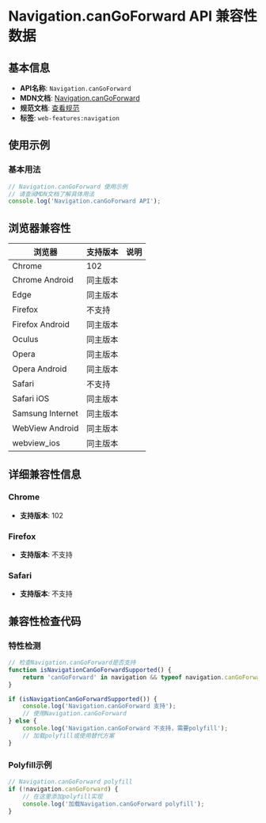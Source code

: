 # Navigation.canGoForward API 兼容性数据

## 基本信息

- **API名称**: `Navigation.canGoForward`
- **MDN文档**: [Navigation.canGoForward](https://developer.mozilla.org/docs/Web/API/Navigation/canGoForward)
- **规范文档**: [查看规范](https://html.spec.whatwg.org/multipage/nav-history-apis.html#dom-navigation-cangoforward-dev)
- **标签**: `web-features:navigation`

## 使用示例

### 基本用法

```javascript
// Navigation.canGoForward 使用示例
// 请查阅MDN文档了解具体用法
console.log('Navigation.canGoForward API');
```

## 浏览器兼容性

| 浏览器 | 支持版本 | 说明 |
|--------|----------|------|
| Chrome | 102 |  |
| Chrome Android | 同主版本 |  |
| Edge | 同主版本 |  |
| Firefox | 不支持 |  |
| Firefox Android | 同主版本 |  |
| Oculus | 同主版本 |  |
| Opera | 同主版本 |  |
| Opera Android | 同主版本 |  |
| Safari | 不支持 |  |
| Safari iOS | 同主版本 |  |
| Samsung Internet | 同主版本 |  |
| WebView Android | 同主版本 |  |
| webview_ios | 同主版本 |  |

## 详细兼容性信息

### Chrome

- **支持版本**: 102

### Firefox

- **支持版本**: 不支持

### Safari

- **支持版本**: 不支持

## 兼容性检查代码

### 特性检测

```javascript
// 检查Navigation.canGoForward是否支持
function isNavigationCanGoForwardSupported() {
    return 'canGoForward' in navigation && typeof navigation.canGoForward === 'function';
}

if (isNavigationCanGoForwardSupported()) {
    console.log('Navigation.canGoForward 支持');
    // 使用Navigation.canGoForward
} else {
    console.log('Navigation.canGoForward 不支持，需要polyfill');
    // 加载polyfill或使用替代方案
}
```

### Polyfill示例

```javascript
// Navigation.canGoForward polyfill
if (!navigation.canGoForward) {
    // 在这里添加polyfill实现
    console.log('加载Navigation.canGoForward polyfill');
}
```

